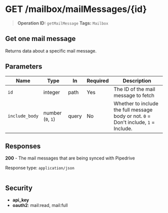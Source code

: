 # GET /mailbox/mailMessages/{id}

> **Operation ID:** `getMailMessage`
> **Tags:** `Mailbox`

## Get one mail message

Returns data about a specific mail message.

## Parameters

| Name | Type | In | Required | Description |
|------|------|-------|----------|-------------|
| `id` | integer | path | Yes | The ID of the mail message to fetch |
| `include_body` | number (`0`, `1`) | query | No | Whether to include the full message body or not. `0` = Don't include, `1` = Include. |

## Responses

**200** - The mail messages that are being synced with Pipedrive

Response type: `application/json`

```

```


## Security

- **api_key**
- **oauth2**: mail:read, mail:full